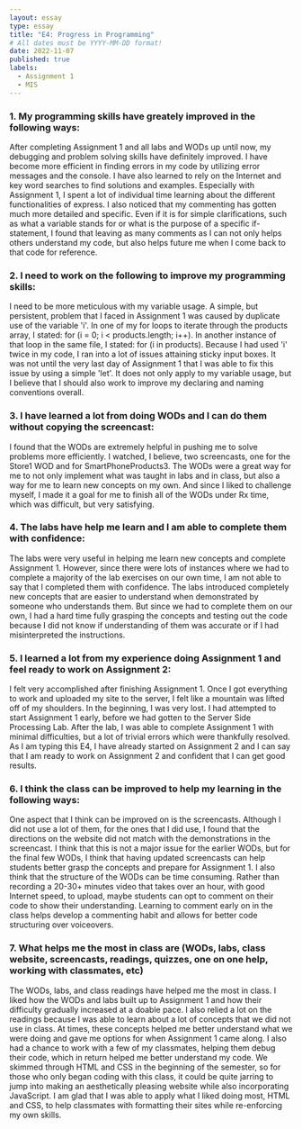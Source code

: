 ```yaml
---
layout: essay
type: essay
title: "E4: Progress in Programming"
# All dates must be YYYY-MM-DD format!
date: 2022-11-07
published: true
labels:
  - Assignment 1
  - MIS
---
```

### 1. My programming skills have greately improved in the following ways:

After completing Assignment 1 and all labs and WODs up until now, my debugging and problem solving skills have definitely improved. I have become more efficient in finding errors in my code by utilizing error messages and the console. I have also learned to rely on the Internet and key word searches to find solutions and examples. Especially with Assignment 1, I spent a lot of individual time learning about the different functionalities of express. I also noticed that my commenting has gotten much more detailed and specific. Even if it is for simple clarifications, such as what a variable stands for or what is the purpose of a specific if-statement, I found that leaving as many comments as I can not only helps others understand my code, but also helps future me when I come back to that code for reference. 

### 2. I need to work on the following to improve my programming skills:

I need to be more meticulous with my variable usage. A simple, but persistent, problem that I faced in Assignment 1 was caused by duplicate use of the variable 'i'. In one of my for loops to iterate through the products array, I stated: for (i = 0; i < products.length; i++). In another instance of that loop in the same file, I stated: for (i in products). Because I had used 'i' twice in my code, I ran into a lot of issues attaining sticky input boxes. It was not until the very last day of Assignment 1 that I was able to fix this issue by using a simple 'let'. It does not only apply to my variable usage, but I believe that I should also work to improve my declaring and naming conventions overall.

### 3. I have learned a lot from doing WODs and I can do them without copying the screencast:

I found that the WODs are extremely helpful in pushing me to solve problems more efficiently. I watched, I believe, two screencasts, one for the Store1 WOD and for SmartPhoneProducts3. The WODs were a great way for me to not only implement what was taught in labs and in class, but also a way for me to learn new concepts on my own. And since I liked to challenge myself, I made it a goal for me to finish all of the WODs under Rx time, which was difficult, but very satisfying. 

### 4. The labs have help me learn and I am able to complete them with confidence:

The labs were very useful in helping me learn new concepts and complete Assignment 1. However, since there were lots of instances where we had to complete a majority of the lab exercises on our own time, I am not able to say that I completed them with confidence. The labs introduced completely new concepts that are easier to understand when demonstrated by someone who understands them. But since we had to complete them on our own, I had a hard time fully grasping the concepts and testing out the code because I did not know if understanding of them was accurate or if I had misinterpreted the instructions.

### 5. I learned a lot from my experience doing Assignment 1 and feel ready to work on Assignment 2:

I felt very accomplished after finishing Assignment 1. Once I got everything to work and uploaded my site to the server, I felt like a mountain was lifted off of my shoulders. In the beginning, I was very lost. I had attempted to start Assignment 1 early, before we had gotten to the Server Side Processing Lab. After the lab, I was able to complete Assignment 1 with minimal difficulties, but a lot of trivial errors which were thankfully resolved. As I am typing this E4, I have already started on Assignment 2 and I can say that I am ready to work on Assignment 2 and confident that I can get good results.  

### 6. I think the class can be improved to help my learning in the following ways:

One aspect that I think can be improved on is the screencasts. Although I did not use a lot of them, for the ones that I did use, I found that the directions on the website did not match with the demonstrations in the screencast. I think that this is not a major issue for the earlier WODs, but for the final few WODs, I think that having updated screencasts can help students better grasp the concepts and prepare for Assignment 1. I also think that the structure of the WODs can be time consuming. Rather than recording a 20-30+ minutes video that takes over an hour, with good Internet speed, to upload, maybe students can opt to comment on their code to show their understanding. Learning to comment early on in the class helps develop a commenting habit and allows for better code structuring over voiceovers. 

### 7. What helps me the most in class are (WODs, labs, class website, screencasts, readings, quizzes, one on one help, working with classmates, etc)

The WODs, labs, and class readings have helped me the most in class. I liked how the WODs and labs built up to Assignment 1 and how their difficulty gradually increased at a doable pace. I also relied a lot on the readings because I was able to learn about a lot of concepts that we did not use in class. At times, these concepts helped me better understand what we were doing and gave me options for when Assignment 1 came along. I also had a chance to work with a few of my classmates, helping them debug their code, which in return helped me better understand my code. We skimmed through HTML and CSS in the beginning of the semester, so for those who only began coding with this class, it could be quite jarring to jump into making an aesthetically pleasing website while also incorporating JavaScript. I am glad that I was able to apply what I liked doing most, HTML and CSS, to help classmates with formatting their sites while re-enforcing my own skills. 

